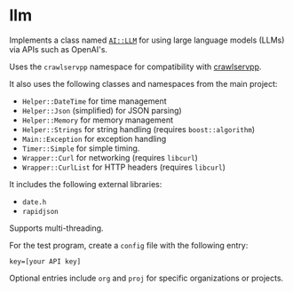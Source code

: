 # llm

Implements a class named [`AI::LLM`](https://github.com/crawlserv/llm/blob/main/src/AI/LLM.hpp) for using large language models (LLMs) via APIs such as OpenAI's.

Uses the `crawlservpp` namespace for compatibility with [crawlservpp](https://github.com/crawlserv/crawlservpp).

It also uses the following classes and namespaces from the main project:
* `Helper::DateTime` for time management
* `Helper::Json` (simplified) for JSON parsing)
* `Helper::Memory` for memory management
* `Helper::Strings` for string handling (requires `boost::algorithm`)
* `Main::Exception` for exception handling
* `Timer::Simple` for simple timing.
* `Wrapper::Curl` for networking (requires `libcurl`)
* `Wrapper::CurlList` for HTTP headers (requires `libcurl`)

It includes the following external libraries:
* `date.h`
* `rapidjson`

Supports multi-threading.

For the test program, create a `config` file with the following entry:

`key=[your API key]`

Optional entries include `org` and `proj` for specific organizations or projects.
